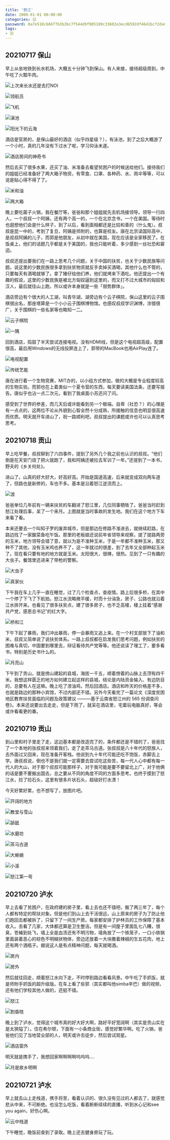 ```yaml
---
title: '怒江'
date: 2000-01-01 00:00:00
categories: 记
password: 8a7e518c666f7b3b3bc7f544d9f905189c33602e3ecd6592df4641bcf2da6137
tags:
- 记
---
```


## 20210717 保山

早上从坐地铁到长水机场，大概五十分钟飞到保山。有人来接，接待超级周到，中午吃了火瓢牛肉。

![上次来长水还是去打NOI](http://flwfdd.xyz/img/20210717_0.jpg)

![领航员](http://flwfdd.xyz/img/20210717_1.jpg)

![飞机](http://flwfdd.xyz/img/20210717_2.jpg)

![滇池](http://flwfdd.xyz/img/20210717_3.jpg)

![阳光下的云海](http://flwfdd.xyz/img/20210717_4.jpg)

酒店是官房的，是保山最好的酒店（似乎四星级？），有泳池，到了之后大概游了一个小时，真的几年没有下过水了呢，学习仰泳未遂。

![酒店房间的神奇书](http://flwfdd.xyz/img/20210717_5.jpg)

然后去买了很多水果，还买了油、米准备去看望贫困户的时候送给他们。接待我们的姐姐已经准备好了两大箱子物资，有零食、口罩、各种药、水、雨伞等等，可以说是贴心得不得了了。

![米和油](http://flwfdd.xyz/img/20210717_6.jpg)

![两大箱](http://flwfdd.xyz/img/20210717_7.jpg)

晚上要吃菌子火锅，我在餐厅等，爸爸和那个姐姐就先去机场接领导。领导一行四人，一个叔叔一个阿姨，还有两个高一的，一个在北京念书，一个在美国。等待时也遐想他们会是什么样子，到了以后，看到面相都还是比较和善的（什么鬼）。叔叔是昆一中的，考到了复旦，阿姨是师附的，也算是校友。唐在北京读国际高中，是叔叔阿姨的儿子，而郭是他朋友，从初中就在美国，现在应该是全家移民了。在饭桌上，他们的话题几乎都是关于美国的，我也只能听着，多少感到一丝社恐和窘迫。

叔叔还提出要我们在一路上思考几个问题，关于中国的扶贫，也关于少数民族等问题。说这里的少数民族很多拿到扶贫物资就反手卖掉买酒喝，其他什么也不管的，只要每天有酒喝就够了。拿了猪仔给他们养，他们就烤来下酒吃。他还提出一个有趣的假说，这里的少数民族是被北方匈奴逼到这里的，而又打不过大城市的匈奴和汉人，最后就往山上跑，所以或许本身就是一些「弱势群体」。

酒店旁边有个很大的人工湖，叫青华湖，湖旁边有个云子棋院，保山这里的云子围棋很出名，那座塔算是一个小小云子围棋博物馆。也感叹叔叔学识渊博，涉猎很广，关于围棋的一些名家等也略知一二。

![云子棋院](http://flwfdd.xyz/img/20210717_8.jpg)

![一隅](http://flwfdd.xyz/img/20210717_9.jpg)

回到酒店，捣鼓了半天尝试连接电视。没有HDMI线，但是这个电视超高级，配置很高，最后用Windows的无线投屏连上了，郭带的MacBook也用AirPlay连了。

![电视配置](http://flwfdd.xyz/img/20210717_10.jpg)

![传统艺能](http://flwfdd.xyz/img/20210717_11.jpg)

唐在进行着一个生物竞赛，MIT办的，以小组方式参加，做的大概是专业程度较高的生物实验。而郭也在上着类似一个夏令营的东西，每天要读美国法条，还要写报告。唐似乎也沾一点二次元，看到了我桌面小苏还问了问。

感受到了世界的参差，而几天后或许能看到另一个极端。自卑（社恐？）的心理是有一点点的，这两位不论从外貌到心智全然十分成熟，所接触的信息也明显很高速而优质。明天就开车进山了，祝一路顺利吧，叔叔提出的课题或许也可以认真思考思考。



## 20210718 贡山

早上吃早餐，叔叔聊到了六四事件，提到了另外几个我之前也认识的叔叔。“他们倒是在天安门烧了把火就跑了，我和阿姨还被拉去军训了一年。”还提到了一本书，野夫的《乡关何处》。

进山了。山真的好大好大，好高好高。开始是国道高速，后来就变成双向两车道了，但路也是新修的，车也不多。基本是沿着怒江逆流而上。

![浪](http://flwfdd.xyz/img/20210718_0.jpg)

爸爸单位几年前有一辆来扶贫的车翻进了怒江里，几位同事牺牲了。爸爸当时赶到怒江处理后事，呆了一个来月。上图就是当时事故的发生地。我们在这个地方下车来看了看。

本来还要去一个叫知子罗的废弃城市，但是那边在修路不准进去，就继续赶路，在路边找了一家酸菜鱼吃午饭。那里的老板娘还说前年省领导来视察，提了提路两旁的玉米，地方领导会错了意，就以为是不准种玉米，于是一年都不准种玉米，那又种不了其他，没有玉米鸡也养不了，这一年就过的很差，到了去年又全部种起玉米了。现在看只要有地的地方就是玉米。太阳很大，很辣，很热。见到了一只有趣的大虫子。餐馆里还进来了带枪的警察。

![大虫子](http://flwfdd.xyz/img/20210718_1.jpg)

![真家伙](http://flwfdd.xyz/img/20210718_2.jpg)

下午我在车上几乎一直在睡觉，过了几个检查点，查疫情。路上后很多桥，在其中一个停了下飞了下航拍。怒江水流略微平缓，时而十分湍急，房子、公路也就沿着江水排开来。也看见了很多扶贫点，建了很多房子，也不乏高楼，楼上挂着“感谢共产党，感恩总书记”的红大字。

![桥和江](http://flwfdd.xyz/img/20210718_3.jpg)

下午下起了暴雨，我们冲出暴雨，停一会暴雨又追上来。在一个村支部放下了油和米，叔叔又简单说了说扶贫体系。一路上叔叔都在启发我们思考问题，例如扶贫的困难与真切，中国要到哪里去，辩证看待共产党等等。他还说读了理工了，要多看书，特别是历史书什么的。

![月亮山](http://flwfdd.xyz/img/20210718_4.jpg)

下午到了贡山，就是傍山建起的县城，海拔一千五，顺着傍着的山脉上去顶有四千米。我想这样匮乏的地方如何建立起这样的县城，结论是内陆资金输入、有边防目的，总要有人在这嘛。晚上吃了漆油鸡，然后回酒店。酒店和昨天的价格差不多，也就是路边的那种小宾馆，不过内部还不错。另外今天看完了一篇论文《深度贫困地区教育扶贫面临的问题及政策建议 ———基于云南省怒江州的 565 份调查问卷》。本来还说要出去走走，但是下雨了，就呆在酒店里，宅着玩电脑真好，等会或许看看更的番。



## 20210719 贡山

到山里和村子里走了走，这边基本都是改造完了的，条件都还是不错的了，爸爸找了一个本地的张叔叔来领着我们，走了走茶马古道。张叔叔是八十年代的怒族人，去外面过又回来，现在准备开客栈。他说到九十年代可能还吃不饱饭，赤脚去上学。唐叔叔说，倒也不是我们就一定需要去尝试吃这些苦，每一代人心中都有每一代人的大山，对于那个叔叔可能那样子，对于我可能是要不要留北上广，对于他俩的话是要不要搬出国去，总之要从不同的角度不同的方面多思考。也终于摸到了怒江水，捡了捡石头，这里有很多片状石头，超级好打水漂！

今天好累好累，也不想写了，放图片吧。

![开阔的地方](http://flwfdd.xyz/img/20210719_0.jpg)

![教堂与雪山](http://flwfdd.xyz/img/20210719_1.jpg)

![舔舐](http://flwfdd.xyz/img/20210719_2.jpg)

![水磨坊](http://flwfdd.xyz/img/20210719_3.jpg)

![茶马古道](http://flwfdd.xyz/img/20210719_4.jpg)

![大蜥蜴](http://flwfdd.xyz/img/20210719_5.jpg)

![小溪](http://flwfdd.xyz/img/20210719_6.jpg)

![怒江第一弯](http://flwfdd.xyz/img/20210719_7.jpg)


## 20210720 泸水

早上去看了贫困户，在政府建的房子里，看上去也还不错吧，搬了两三年了，每个人都有特定的帮扶对象。但是他们到山上去干活很远，山上原来的房子为了防止他们跑回去都被拆了，只留下了一间生产房。每家都安排了护林员的工作保障了基本收入。去看了几家，大体都还算是卫生整洁。但是有一间屋子里面乱七八糟，很臭，苍蝇到处飞，墙上全是血渍还有不明污物，墙角放了一个铁笼子，一口小铁锅里面装着恶心的棕色不明糊状物体，旁边还放着一大块撒着辣椒的生五花肉，地上还有两个酒瓶子。据说这人是有点精神问题，每天就喝酒。

![房内](http://flwfdd.xyz/img/20210720_0.jpg)

![房外](http://flwfdd.xyz/img/20210720_1.jpg)

然后就往回走，顺着怒江水向下走，不时停到路边看看风景。中午吃了手抓饭，就是师附手抓饭的超升级版。在车上看了些郭（其实都叫他simba辛巴）做的视频，还有他们学校其他人做的，还挺不错。

![怒江](http://flwfdd.xyz/img/20210720_2.jpg)

![割昏晓](http://flwfdd.xyz/img/20210720_3.jpg)

晚上到了泸水，觉得这个城市真的好大好大啊，路好平好宽阔啊（其实是贡山实在是太狭隘了）。住在希尔顿，下面有一小条商业街，感觉好繁华啊。吃了火锅，爸爸他们见了当地营业部的人，明天或许去徒步，然后尝试观星。

![酒店窗外](http://flwfdd.xyz/img/20210720_4.jpg)

明天就是携手了，我想回家啊啊啊啊呜呜呜....

![月是故乡明啊](http://flwfdd.xyz/img/20210720_5.jpg)


## 20210721 泸水

早上就去山上走栈道，携手将至，看着认识的、很久没有见过的人都去了，就感觉悲从中来，不可断绝。也没怎么吃饭，看着断断续续的直播，听到水心记和see you again，好伤心啊。

![云中栈道](http://flwfdd.xyz/img/20210721_0.jpg)

下午睡觉，晚饭前查到了录取。晚上还去健身房玩了玩。
